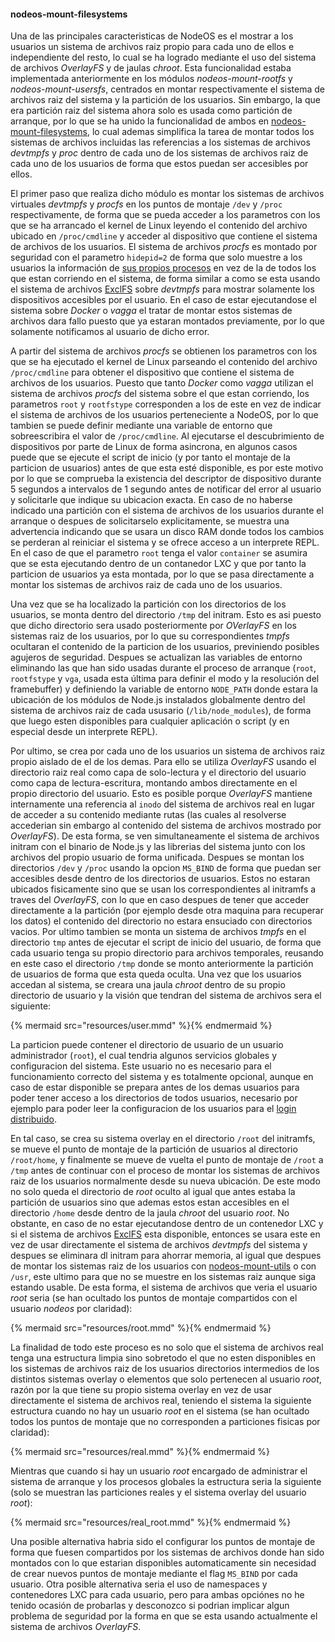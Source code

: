 #### nodeos-mount-filesystems

Una de las principales caracteristicas de NodeOS es el mostrar a los usuarios un
sistema de archivos raiz propio para cada uno de ellos e independiente del resto,
lo cual se ha logrado mediante el uso del sistema de archivos *OverlayFS* y de
jaulas *chroot*. Esta funcionalidad estaba implementada anteriormente en los
módulos *nodeos-mount-rootfs* y *nodeos-mount-usersfs*, centrados en montar
respectivamente el sistema de archivos raiz del sistema y la partición de los
usuarios. Sin embargo, la que era partición raiz del sistema ahora solo es usada
como partición de arranque, por lo que se ha unido la funcionalidad de ambos en
[nodeos-mount-filesystems](https://github.com/piranna/nodeos-mount-filesystems),
lo cual ademas simplifica la tarea de montar todos los sistemas de archivos
incluidas las referencias a los sistemas de archivos *devtmpfs* y *proc* dentro
de cada uno de los sistemas de archivos raiz de cada uno de los usuarios de
forma que estos puedan ser accesibles por ellos.

El primer paso que realiza dicho módulo es montar los sistemas de archivos
virtuales *devtmpfs* y *procfs* en los puntos de montaje `/dev` y `/proc`
respectivamente, de forma que se pueda acceder a los parametros con los que se
ha arrancado el kernel de Linux leyendo el contenido del archivo ubicado en
`/proc/cmdline` y acceder al dispositivo que contiene el sistema de archivos
de los usuarios. El sistema de archivos *procfs* es montado por seguridad con el
parametro `hidepid=2` de forma que solo muestre a los usuarios la información de
[sus propios procesos](http://www.cyberciti.biz/faq/linux-hide-processes-from-other-users)
en vez de la de todos los que estan corriendo en el sistema, de forma similar a
como se esta usando el sistema de archivos [ExclFS](ExclFS.html) sobre
*devtmpfs* para mostrar solamente los dispositivos accesibles por el usuario. En
el caso de estar ejecutandose el sistema sobre *Docker* o *vagga* el tratar de
montar estos sistemas de archivos dara fallo puesto que ya estaran montados
previamente, por lo que solamente notificamos al usuario de dicho error.

A partir del sistema de archivos *procfs* se obtienen los parametros con los que
se ha ejecutado el kernel de Linux parseando el contenido del archivo
`/proc/cmdline` para obtener el dispositivo que contiene el sistema de archivos
de los usuarios. Puesto que tanto *Docker* como *vagga* utilizan el sistema de
archivos *procfs* del sistema sobre el que estan corriendo, los parametros
`root` y `rootfstype` corresponden a los de este en vez de indicar el sistema de
archivos de los usuarios perteneciente a NodeOS, por lo que tambien se puede
definir mediante una variable de entorno que sobreescribira el valor de
`/proc/cmdline`. Al ejecutarse el descubrimiento de dispositivos por parte de
Linux de forma asincrona, en algunos casos puede que se ejecute el script de
inicio (y por tanto el montaje de la particion de usuarios) antes de que esta
esté disponible, es por este motivo por lo que se comprueba la existencia del
descriptor de dispositivo durante 5 segundos a intervalos de 1 segundo antes de
notificar del error al usuario y solicitarle que indique su ubicacion exacta. En
caso de no haberse indicado una partición con el sistema de archivos de los
usuarios durante el arranque o despues de solicitarselo explicitamente, se
muestra una advertencia indicando que se usara un disco RAM donde todos los
cambios se perderan al reiniciar el sistema y se ofrece acceso a un interprete
REPL. En el caso de que el parametro `root` tenga el valor `container` se
asumira que se esta ejecutando dentro de un contanedor LXC y que por tanto la
particion de usuarios ya esta montada, por lo que se pasa directamente a montar
los sistemas de archivos raiz de cada uno de los usuarios.

Una vez que se ha localizado la partición con los directorios de los usuarios,
se monta dentro del directorio `/tmp` del initram. Esto es asi puesto que dicho
directorio sera usado posteriormente por *OVerlayFS* en los sistemas raiz de los
usuarios, por lo que su correspondientes *tmpfs* ocultaran el contenido de la
particion de los usuarios, previniendo posibles agujeros de seguridad. Despues
se actualizan las variables de entorno eliminando las que han sido usadas
durante el proceso de arranque (`root`, `rootfstype` y `vga`, usada esta última
para definir el modo y la resolución del framebuffer) y definiendo la variable
de entorno `NODE_PATH` donde estara la ubicación de los módulos de Node.js
instalados globalmente dentro del sistema de archivos raiz de cada ususario
(`/lib/node_modules`), de forma que luego esten disponibles para cualquier
aplicación o script (y en especial desde un interprete REPL).

Por ultimo, se crea por cada uno de los usuarios un sistema de archivos raiz
propio aislado de el de los demas. Para ello se utiliza *OverlayFS* usando el
directorio raiz real como capa de solo-lectura y el directorio del usuario como
capa de lectura-escritura, montando ambos directamente en el propio directorio
del usuario. Esto es posible porque *OverlayFS* mantiene internamente una
referencia al `inodo` del sistema de archivos real en lugar de acceder a su
contenido mediante rutas (las cuales al resolverse accederian sin embargo al
contenido del sistema de archivos mostrado por *OverlayFS*). De esta forma, se
ven simultaneamente el sistema de archivos initram con el binario de Node.js y
las librerias del sistema junto con los archivos del propio usuario de forma
unificada. Despues se montan los directorios `/dev` y `/proc` usando la opcion
`MS_BIND` de forma que puedan ser accesibles desde dentro de los directorios de
usuarios. Estos no estaran ubicados fisicamente sino que se usan los
correspondientes al initramfs a traves del *OverlayFS*, con lo que en caso
despues de tener que acceder directamente a la partición (por ejemplo desde otra
maquina para recuperar los datos) el contenido del directorio no estara
ensuciado con directorios vacios. Por ultimo tambien se monta un sistema de
archivos *tmpfs* en el directorio `tmp` antes de ejecutar el script de inicio
del usuario, de forma que cada usuario tenga su propio directorio para archivos
temporales, reusando en este caso el directorio `/tmp` donde se monto
anteriormente la partición de usuarios de forma que esta queda oculta. Una vez
que los usuarios accedan al sistema, se creara una jaula *chroot* dentro de su
propio directorio de usuario y la visión que tendran del sistema de archivos
sera el siguiente:

{% mermaid src="resources/user.mmd" %}{% endmermaid %}

La particion puede contener el directorio de usuario de un usuario administrador
(`root`), el cual tendria algunos servicios globales y configuracion del sistema.
Este usuario no es necesario para el funcionamiento correcto del sistema y es
totalmente opcional, aunque en caso de estar disponible se prepara antes de los
demas usuarios para poder tener acceso a los directorios de todos usuarios,
necesario por ejemplo para poder leer la configuracion de los usuarios para el
[login distribuido](logon.html).

En tal caso, se crea su sistema overlay en el directorio `/root` del initramfs,
se mueve el punto de montaje de la partición de usuarios al directorio
`/root/home`, y finalmente se mueve de vuelta el punto de montaje de `/root` a
`/tmp` antes de continuar con el proceso de montar los sistemas de archivos raiz
de los usuarios normalmente desde su nueva ubicación. De este modo no solo queda
el directorio de *root* oculto al igual que antes estaba la partición de
usuarios sino que ademas estos estan accesibles en el directorio `/home` desde
dentro de la jaula *chroot* del usuario *root*. No obstante, en caso de no estar
ejecutandose dentro de un contenedor LXC y si el sistema de archivos
[ExclFS](ExclFS.html) esta disponible, entonces se usara este en vez de usar
directamente el sistema de archivos *devtmpfs* del sistema y despues se
eliminara dl initram para ahorrar memoria, al igual que despues de montar los
sistemas raiz de los usuarios con [nodeos-mount-utils](nodeos-mount-utils.html)
o con `/usr`, este ultimo para que no se muestre en los sistemas raiz aunque
siga estando usable. De esta forma, el sistema de archivos que veria el usuario
*root* seria (se han ocultado los puntos de montaje compartidos con el usuario
*nodeos* por claridad):

{% mermaid src="resources/root.mmd" %}{% endmermaid %}

La finalidad de todo este proceso es no solo que el sistema de archivos real
tenga una estructura limpia sino sobretodo el que no esten disponibles en los
sistemas de archivos raiz de los usuarios directorios intermedios de los
distintos sistemas overlay o elementos que solo pertenecen al usuario *root*,
razón por la que tiene su propio sistema overlay en vez de usar directamente el
sistema de archivos real, teniendo el sistema la siguiente estructura cuando no
hay un usuario *root* en el sistema (se han ocultado todos los puntos de montaje
que no corresponden a particiones fisicas por claridad):

{% mermaid src="resources/real.mmd" %}{% endmermaid %}

Mientras que cuando si hay un usuario *root* encargado de administrar el sistema
de arranque y los procesos globales la estructura seria la siguiente (solo se
muestran las particiones reales y el sistema overlay del usuario *root*):

{% mermaid src="resources/real_root.mmd" %}{% endmermaid %}

Una posible alternativa habria sido el configurar los puntos de montaje de forma
que fuesen compartidos por los sistemas de archivos donde han sido montados con
lo que estarian disponibles automaticamente sin necesidad de crear nuevos puntos
de montaje mediante el flag `MS_BIND` por cada usuario. Otra posible alternativa
seria el uso de namespaces y contenedores LXC para cada usuario, pero para ambas
opciónes no he tenido ocasión de probarlas y desconozco si podrian implicar
algun problema de seguridad por la forma en que se esta usando actualmente el
sistema de archivos *OverlayFS*.
